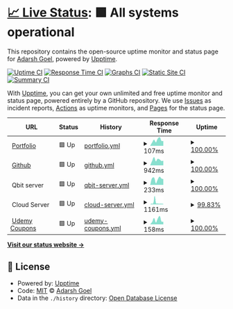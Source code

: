 # [📈 Live Status](https://status.itsadarsh.tech): <!--live status--> **🟩 All systems operational**

This repository contains the open-source uptime monitor and status page for [Adarsh Goel](https://itsadarsh.tech), powered by [Upptime](https://github.com/upptime/upptime).

[![Uptime CI](https://github.com/adarsh-goel/uptime/workflows/Uptime%20CI/badge.svg)](https://github.com/adarsh-goel/uptime/actions?query=workflow%3A%22Uptime+CI%22)
[![Response Time CI](https://github.com/adarsh-goel/uptime/workflows/Response%20Time%20CI/badge.svg)](https://github.com/adarsh-goel/uptime/actions?query=workflow%3A%22Response+Time+CI%22)
[![Graphs CI](https://github.com/adarsh-goel/uptime/workflows/Graphs%20CI/badge.svg)](https://github.com/adarsh-goel/uptime/actions?query=workflow%3A%22Graphs+CI%22)
[![Static Site CI](https://github.com/adarsh-goel/uptime/workflows/Static%20Site%20CI/badge.svg)](https://github.com/adarsh-goel/uptime/actions?query=workflow%3A%22Static+Site+CI%22)
[![Summary CI](https://github.com/adarsh-goel/uptime/workflows/Summary%20CI/badge.svg)](https://github.com/adarsh-goel/uptime/actions?query=workflow%3A%22Summary+CI%22)

With [Upptime](https://upptime.js.org), you can get your own unlimited and free uptime monitor and status page, powered entirely by a GitHub repository. We use [Issues](https://github.com/adarsh-goel/uptime/issues) as incident reports, [Actions](https://github.com/adarsh-goel/uptime/actions) as uptime monitors, and [Pages](https://status.itsadarsh.tech) for the status page.

<!--start: status pages-->
<!-- This summary is generated by Upptime (https://github.com/upptime/upptime) -->
<!-- Do not edit this manually, your changes will be overwritten -->
<!-- prettier-ignore -->
| URL | Status | History | Response Time | Uptime |
| --- | ------ | ------- | ------------- | ------ |
| <img alt="" src="https://favicons.githubusercontent.com/itsadarsh.tech" height="13"> [Portfolio](https://itsadarsh.tech) | 🟩 Up | [portfolio.yml](https://github.com/adarsh-goel/uptime/commits/HEAD/history/portfolio.yml) | <details><summary><img alt="Response time graph" src="./graphs/portfolio/response-time-week.png" height="20"> 107ms</summary><br><a href="https://status.itsadarsh.tech/history/portfolio"><img alt="Response time 125" src="https://img.shields.io/endpoint?url=https%3A%2F%2Fraw.githubusercontent.com%2Fadarsh-goel%2Fuptime%2FHEAD%2Fapi%2Fportfolio%2Fresponse-time.json"></a><br><a href="https://status.itsadarsh.tech/history/portfolio"><img alt="24-hour response time 110" src="https://img.shields.io/endpoint?url=https%3A%2F%2Fraw.githubusercontent.com%2Fadarsh-goel%2Fuptime%2FHEAD%2Fapi%2Fportfolio%2Fresponse-time-day.json"></a><br><a href="https://status.itsadarsh.tech/history/portfolio"><img alt="7-day response time 107" src="https://img.shields.io/endpoint?url=https%3A%2F%2Fraw.githubusercontent.com%2Fadarsh-goel%2Fuptime%2FHEAD%2Fapi%2Fportfolio%2Fresponse-time-week.json"></a><br><a href="https://status.itsadarsh.tech/history/portfolio"><img alt="30-day response time 125" src="https://img.shields.io/endpoint?url=https%3A%2F%2Fraw.githubusercontent.com%2Fadarsh-goel%2Fuptime%2FHEAD%2Fapi%2Fportfolio%2Fresponse-time-month.json"></a><br><a href="https://status.itsadarsh.tech/history/portfolio"><img alt="1-year response time 125" src="https://img.shields.io/endpoint?url=https%3A%2F%2Fraw.githubusercontent.com%2Fadarsh-goel%2Fuptime%2FHEAD%2Fapi%2Fportfolio%2Fresponse-time-year.json"></a></details> | <details><summary><a href="https://status.itsadarsh.tech/history/portfolio">100.00%</a></summary><a href="https://status.itsadarsh.tech/history/portfolio"><img alt="All-time uptime 100.00%" src="https://img.shields.io/endpoint?url=https%3A%2F%2Fraw.githubusercontent.com%2Fadarsh-goel%2Fuptime%2FHEAD%2Fapi%2Fportfolio%2Fuptime.json"></a><br><a href="https://status.itsadarsh.tech/history/portfolio"><img alt="24-hour uptime 100.00%" src="https://img.shields.io/endpoint?url=https%3A%2F%2Fraw.githubusercontent.com%2Fadarsh-goel%2Fuptime%2FHEAD%2Fapi%2Fportfolio%2Fuptime-day.json"></a><br><a href="https://status.itsadarsh.tech/history/portfolio"><img alt="7-day uptime 100.00%" src="https://img.shields.io/endpoint?url=https%3A%2F%2Fraw.githubusercontent.com%2Fadarsh-goel%2Fuptime%2FHEAD%2Fapi%2Fportfolio%2Fuptime-week.json"></a><br><a href="https://status.itsadarsh.tech/history/portfolio"><img alt="30-day uptime 100.00%" src="https://img.shields.io/endpoint?url=https%3A%2F%2Fraw.githubusercontent.com%2Fadarsh-goel%2Fuptime%2FHEAD%2Fapi%2Fportfolio%2Fuptime-month.json"></a><br><a href="https://status.itsadarsh.tech/history/portfolio"><img alt="1-year uptime 100.00%" src="https://img.shields.io/endpoint?url=https%3A%2F%2Fraw.githubusercontent.com%2Fadarsh-goel%2Fuptime%2FHEAD%2Fapi%2Fportfolio%2Fuptime-year.json"></a></details>
| <img alt="" src="https://favicons.githubusercontent.com/github.com" height="13"> [Github](https://github.com/adarsh-goel) | 🟩 Up | [github.yml](https://github.com/adarsh-goel/uptime/commits/HEAD/history/github.yml) | <details><summary><img alt="Response time graph" src="./graphs/github/response-time-week.png" height="20"> 942ms</summary><br><a href="https://status.itsadarsh.tech/history/github"><img alt="Response time 857" src="https://img.shields.io/endpoint?url=https%3A%2F%2Fraw.githubusercontent.com%2Fadarsh-goel%2Fuptime%2FHEAD%2Fapi%2Fgithub%2Fresponse-time.json"></a><br><a href="https://status.itsadarsh.tech/history/github"><img alt="24-hour response time 1288" src="https://img.shields.io/endpoint?url=https%3A%2F%2Fraw.githubusercontent.com%2Fadarsh-goel%2Fuptime%2FHEAD%2Fapi%2Fgithub%2Fresponse-time-day.json"></a><br><a href="https://status.itsadarsh.tech/history/github"><img alt="7-day response time 942" src="https://img.shields.io/endpoint?url=https%3A%2F%2Fraw.githubusercontent.com%2Fadarsh-goel%2Fuptime%2FHEAD%2Fapi%2Fgithub%2Fresponse-time-week.json"></a><br><a href="https://status.itsadarsh.tech/history/github"><img alt="30-day response time 857" src="https://img.shields.io/endpoint?url=https%3A%2F%2Fraw.githubusercontent.com%2Fadarsh-goel%2Fuptime%2FHEAD%2Fapi%2Fgithub%2Fresponse-time-month.json"></a><br><a href="https://status.itsadarsh.tech/history/github"><img alt="1-year response time 857" src="https://img.shields.io/endpoint?url=https%3A%2F%2Fraw.githubusercontent.com%2Fadarsh-goel%2Fuptime%2FHEAD%2Fapi%2Fgithub%2Fresponse-time-year.json"></a></details> | <details><summary><a href="https://status.itsadarsh.tech/history/github">100.00%</a></summary><a href="https://status.itsadarsh.tech/history/github"><img alt="All-time uptime 100.00%" src="https://img.shields.io/endpoint?url=https%3A%2F%2Fraw.githubusercontent.com%2Fadarsh-goel%2Fuptime%2FHEAD%2Fapi%2Fgithub%2Fuptime.json"></a><br><a href="https://status.itsadarsh.tech/history/github"><img alt="24-hour uptime 100.00%" src="https://img.shields.io/endpoint?url=https%3A%2F%2Fraw.githubusercontent.com%2Fadarsh-goel%2Fuptime%2FHEAD%2Fapi%2Fgithub%2Fuptime-day.json"></a><br><a href="https://status.itsadarsh.tech/history/github"><img alt="7-day uptime 100.00%" src="https://img.shields.io/endpoint?url=https%3A%2F%2Fraw.githubusercontent.com%2Fadarsh-goel%2Fuptime%2FHEAD%2Fapi%2Fgithub%2Fuptime-week.json"></a><br><a href="https://status.itsadarsh.tech/history/github"><img alt="30-day uptime 100.00%" src="https://img.shields.io/endpoint?url=https%3A%2F%2Fraw.githubusercontent.com%2Fadarsh-goel%2Fuptime%2FHEAD%2Fapi%2Fgithub%2Fuptime-month.json"></a><br><a href="https://status.itsadarsh.tech/history/github"><img alt="1-year uptime 100.00%" src="https://img.shields.io/endpoint?url=https%3A%2F%2Fraw.githubusercontent.com%2Fadarsh-goel%2Fuptime%2FHEAD%2Fapi%2Fgithub%2Fuptime-year.json"></a></details>
| <img alt="" src="https://favicons.githubusercontent.com/null" height="13"> Qbit server | 🟩 Up | [qbit-server.yml](https://github.com/adarsh-goel/uptime/commits/HEAD/history/qbit-server.yml) | <details><summary><img alt="Response time graph" src="./graphs/qbit-server/response-time-week.png" height="20"> 233ms</summary><br><a href="https://status.itsadarsh.tech/history/qbit-server"><img alt="Response time 206" src="https://img.shields.io/endpoint?url=https%3A%2F%2Fraw.githubusercontent.com%2Fadarsh-goel%2Fuptime%2FHEAD%2Fapi%2Fqbit-server%2Fresponse-time.json"></a><br><a href="https://status.itsadarsh.tech/history/qbit-server"><img alt="24-hour response time 270" src="https://img.shields.io/endpoint?url=https%3A%2F%2Fraw.githubusercontent.com%2Fadarsh-goel%2Fuptime%2FHEAD%2Fapi%2Fqbit-server%2Fresponse-time-day.json"></a><br><a href="https://status.itsadarsh.tech/history/qbit-server"><img alt="7-day response time 233" src="https://img.shields.io/endpoint?url=https%3A%2F%2Fraw.githubusercontent.com%2Fadarsh-goel%2Fuptime%2FHEAD%2Fapi%2Fqbit-server%2Fresponse-time-week.json"></a><br><a href="https://status.itsadarsh.tech/history/qbit-server"><img alt="30-day response time 206" src="https://img.shields.io/endpoint?url=https%3A%2F%2Fraw.githubusercontent.com%2Fadarsh-goel%2Fuptime%2FHEAD%2Fapi%2Fqbit-server%2Fresponse-time-month.json"></a><br><a href="https://status.itsadarsh.tech/history/qbit-server"><img alt="1-year response time 206" src="https://img.shields.io/endpoint?url=https%3A%2F%2Fraw.githubusercontent.com%2Fadarsh-goel%2Fuptime%2FHEAD%2Fapi%2Fqbit-server%2Fresponse-time-year.json"></a></details> | <details><summary><a href="https://status.itsadarsh.tech/history/qbit-server">100.00%</a></summary><a href="https://status.itsadarsh.tech/history/qbit-server"><img alt="All-time uptime 100.00%" src="https://img.shields.io/endpoint?url=https%3A%2F%2Fraw.githubusercontent.com%2Fadarsh-goel%2Fuptime%2FHEAD%2Fapi%2Fqbit-server%2Fuptime.json"></a><br><a href="https://status.itsadarsh.tech/history/qbit-server"><img alt="24-hour uptime 100.00%" src="https://img.shields.io/endpoint?url=https%3A%2F%2Fraw.githubusercontent.com%2Fadarsh-goel%2Fuptime%2FHEAD%2Fapi%2Fqbit-server%2Fuptime-day.json"></a><br><a href="https://status.itsadarsh.tech/history/qbit-server"><img alt="7-day uptime 100.00%" src="https://img.shields.io/endpoint?url=https%3A%2F%2Fraw.githubusercontent.com%2Fadarsh-goel%2Fuptime%2FHEAD%2Fapi%2Fqbit-server%2Fuptime-week.json"></a><br><a href="https://status.itsadarsh.tech/history/qbit-server"><img alt="30-day uptime 100.00%" src="https://img.shields.io/endpoint?url=https%3A%2F%2Fraw.githubusercontent.com%2Fadarsh-goel%2Fuptime%2FHEAD%2Fapi%2Fqbit-server%2Fuptime-month.json"></a><br><a href="https://status.itsadarsh.tech/history/qbit-server"><img alt="1-year uptime 100.00%" src="https://img.shields.io/endpoint?url=https%3A%2F%2Fraw.githubusercontent.com%2Fadarsh-goel%2Fuptime%2FHEAD%2Fapi%2Fqbit-server%2Fuptime-year.json"></a></details>
| <img alt="" src="https://favicons.githubusercontent.com/null" height="13"> Cloud Server | 🟩 Up | [cloud-server.yml](https://github.com/adarsh-goel/uptime/commits/HEAD/history/cloud-server.yml) | <details><summary><img alt="Response time graph" src="./graphs/cloud-server/response-time-week.png" height="20"> 1161ms</summary><br><a href="https://status.itsadarsh.tech/history/cloud-server"><img alt="Response time 639" src="https://img.shields.io/endpoint?url=https%3A%2F%2Fraw.githubusercontent.com%2Fadarsh-goel%2Fuptime%2FHEAD%2Fapi%2Fcloud-server%2Fresponse-time.json"></a><br><a href="https://status.itsadarsh.tech/history/cloud-server"><img alt="24-hour response time 347" src="https://img.shields.io/endpoint?url=https%3A%2F%2Fraw.githubusercontent.com%2Fadarsh-goel%2Fuptime%2FHEAD%2Fapi%2Fcloud-server%2Fresponse-time-day.json"></a><br><a href="https://status.itsadarsh.tech/history/cloud-server"><img alt="7-day response time 1161" src="https://img.shields.io/endpoint?url=https%3A%2F%2Fraw.githubusercontent.com%2Fadarsh-goel%2Fuptime%2FHEAD%2Fapi%2Fcloud-server%2Fresponse-time-week.json"></a><br><a href="https://status.itsadarsh.tech/history/cloud-server"><img alt="30-day response time 639" src="https://img.shields.io/endpoint?url=https%3A%2F%2Fraw.githubusercontent.com%2Fadarsh-goel%2Fuptime%2FHEAD%2Fapi%2Fcloud-server%2Fresponse-time-month.json"></a><br><a href="https://status.itsadarsh.tech/history/cloud-server"><img alt="1-year response time 639" src="https://img.shields.io/endpoint?url=https%3A%2F%2Fraw.githubusercontent.com%2Fadarsh-goel%2Fuptime%2FHEAD%2Fapi%2Fcloud-server%2Fresponse-time-year.json"></a></details> | <details><summary><a href="https://status.itsadarsh.tech/history/cloud-server">99.83%</a></summary><a href="https://status.itsadarsh.tech/history/cloud-server"><img alt="All-time uptime 99.93%" src="https://img.shields.io/endpoint?url=https%3A%2F%2Fraw.githubusercontent.com%2Fadarsh-goel%2Fuptime%2FHEAD%2Fapi%2Fcloud-server%2Fuptime.json"></a><br><a href="https://status.itsadarsh.tech/history/cloud-server"><img alt="24-hour uptime 100.00%" src="https://img.shields.io/endpoint?url=https%3A%2F%2Fraw.githubusercontent.com%2Fadarsh-goel%2Fuptime%2FHEAD%2Fapi%2Fcloud-server%2Fuptime-day.json"></a><br><a href="https://status.itsadarsh.tech/history/cloud-server"><img alt="7-day uptime 99.83%" src="https://img.shields.io/endpoint?url=https%3A%2F%2Fraw.githubusercontent.com%2Fadarsh-goel%2Fuptime%2FHEAD%2Fapi%2Fcloud-server%2Fuptime-week.json"></a><br><a href="https://status.itsadarsh.tech/history/cloud-server"><img alt="30-day uptime 99.93%" src="https://img.shields.io/endpoint?url=https%3A%2F%2Fraw.githubusercontent.com%2Fadarsh-goel%2Fuptime%2FHEAD%2Fapi%2Fcloud-server%2Fuptime-month.json"></a><br><a href="https://status.itsadarsh.tech/history/cloud-server"><img alt="1-year uptime 99.93%" src="https://img.shields.io/endpoint?url=https%3A%2F%2Fraw.githubusercontent.com%2Fadarsh-goel%2Fuptime%2FHEAD%2Fapi%2Fcloud-server%2Fuptime-year.json"></a></details>
| <img alt="" src="https://favicons.githubusercontent.com/udemy.itsadarsh.tech" height="13"> [Udemy Coupons](https://udemy.itsadarsh.tech) | 🟩 Up | [udemy-coupons.yml](https://github.com/adarsh-goel/uptime/commits/HEAD/history/udemy-coupons.yml) | <details><summary><img alt="Response time graph" src="./graphs/udemy-coupons/response-time-week.png" height="20"> 158ms</summary><br><a href="https://status.itsadarsh.tech/history/udemy-coupons"><img alt="Response time 165" src="https://img.shields.io/endpoint?url=https%3A%2F%2Fraw.githubusercontent.com%2Fadarsh-goel%2Fuptime%2FHEAD%2Fapi%2Fudemy-coupons%2Fresponse-time.json"></a><br><a href="https://status.itsadarsh.tech/history/udemy-coupons"><img alt="24-hour response time 168" src="https://img.shields.io/endpoint?url=https%3A%2F%2Fraw.githubusercontent.com%2Fadarsh-goel%2Fuptime%2FHEAD%2Fapi%2Fudemy-coupons%2Fresponse-time-day.json"></a><br><a href="https://status.itsadarsh.tech/history/udemy-coupons"><img alt="7-day response time 158" src="https://img.shields.io/endpoint?url=https%3A%2F%2Fraw.githubusercontent.com%2Fadarsh-goel%2Fuptime%2FHEAD%2Fapi%2Fudemy-coupons%2Fresponse-time-week.json"></a><br><a href="https://status.itsadarsh.tech/history/udemy-coupons"><img alt="30-day response time 165" src="https://img.shields.io/endpoint?url=https%3A%2F%2Fraw.githubusercontent.com%2Fadarsh-goel%2Fuptime%2FHEAD%2Fapi%2Fudemy-coupons%2Fresponse-time-month.json"></a><br><a href="https://status.itsadarsh.tech/history/udemy-coupons"><img alt="1-year response time 165" src="https://img.shields.io/endpoint?url=https%3A%2F%2Fraw.githubusercontent.com%2Fadarsh-goel%2Fuptime%2FHEAD%2Fapi%2Fudemy-coupons%2Fresponse-time-year.json"></a></details> | <details><summary><a href="https://status.itsadarsh.tech/history/udemy-coupons">100.00%</a></summary><a href="https://status.itsadarsh.tech/history/udemy-coupons"><img alt="All-time uptime 100.00%" src="https://img.shields.io/endpoint?url=https%3A%2F%2Fraw.githubusercontent.com%2Fadarsh-goel%2Fuptime%2FHEAD%2Fapi%2Fudemy-coupons%2Fuptime.json"></a><br><a href="https://status.itsadarsh.tech/history/udemy-coupons"><img alt="24-hour uptime 100.00%" src="https://img.shields.io/endpoint?url=https%3A%2F%2Fraw.githubusercontent.com%2Fadarsh-goel%2Fuptime%2FHEAD%2Fapi%2Fudemy-coupons%2Fuptime-day.json"></a><br><a href="https://status.itsadarsh.tech/history/udemy-coupons"><img alt="7-day uptime 100.00%" src="https://img.shields.io/endpoint?url=https%3A%2F%2Fraw.githubusercontent.com%2Fadarsh-goel%2Fuptime%2FHEAD%2Fapi%2Fudemy-coupons%2Fuptime-week.json"></a><br><a href="https://status.itsadarsh.tech/history/udemy-coupons"><img alt="30-day uptime 100.00%" src="https://img.shields.io/endpoint?url=https%3A%2F%2Fraw.githubusercontent.com%2Fadarsh-goel%2Fuptime%2FHEAD%2Fapi%2Fudemy-coupons%2Fuptime-month.json"></a><br><a href="https://status.itsadarsh.tech/history/udemy-coupons"><img alt="1-year uptime 100.00%" src="https://img.shields.io/endpoint?url=https%3A%2F%2Fraw.githubusercontent.com%2Fadarsh-goel%2Fuptime%2FHEAD%2Fapi%2Fudemy-coupons%2Fuptime-year.json"></a></details>

<!--end: status pages-->

[**Visit our status website →**](https://status.itsadarsh.tech)

## 📄 License

- Powered by: [Upptime](https://github.com/upptime/upptime)
- Code: [MIT](./LICENSE) © [Adarsh Goel](https://itsadarsh.tech)
- Data in the `./history` directory: [Open Database License](https://opendatacommons.org/licenses/odbl/1-0/)

